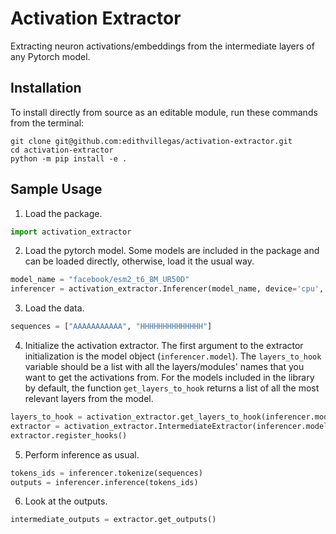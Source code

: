 # Activation Extractor
Extracting neuron activations/embeddings from the intermediate layers of any Pytorch model.

## Installation
To install directly from source as an editable module, run these commands from the terminal:

```
git clone git@github.com:edithvillegas/activation-extractor.git
cd activation-extractor
python -m pip install -e .
```

## Sample Usage 

1. Load the package.

```python
import activation_extractor
```

2. Load the pytorch model. Some models are included in the package and can be loaded directly, otherwise, load it the usual way.
```python
model_name = "facebook/esm2_t6_8M_UR50D" 
inferencer = activation_extractor.Inferencer(model_name, device='cpu', half=False)
```

3. Load the data.
```python
sequences = ["AAAAAAAAAAA", "HHHHHHHHHHHHHH"]
```

4. Initialize the activation extractor.
The first argument to the extractor initialization is the model object (```inferencer.model```).
The ```layers_to_hook``` variable should be a list with all the layers/modules' names that you want to get the activations from.
For the models included in the library by default, the function ```get_layers_to_hook``` returns a list of all the most relevant layers from the model.

```python
layers_to_hook = activation_extractor.get_layers_to_hook(inferencer.model,inferencer.model_type)
extractor = activation_extractor.IntermediateExtractor(inferencer.model, layers_to_hook)
extractor.register_hooks()
```

5. Perform inference as usual.
```python
tokens_ids = inferencer.tokenize(sequences)
outputs = inferencer.inference(tokens_ids)
```

6. Look at the outputs.
```python
intermediate_outputs = extractor.get_outputs()
```
